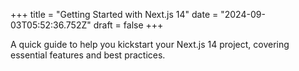 +++
title = "Getting Started with Next.js 14"
date = "2024-09-03T05:52:36.752Z"
draft = false
+++

  A quick guide to help you kickstart your Next.js 14 project, covering essential features and best practices.
        